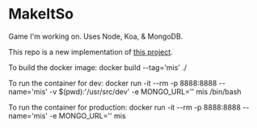 MakeItSo
========

Game I'm working on.
Uses Node, Koa, &amp; MongoDB.

This repo is a new implementation of [this project](https://github.com/trflagg/MiS).

To build the docker image:
    docker build --tag='mis' ./

To run the container for dev:
    docker run -it --rm -p 8888:8888 --name='mis' -v $(pwd):'/usr/src/dev' -e MONGO_URL='' mis /bin/bash

To run the container for production:
    docker run -it --rm -p 8888:8888 --name='mis' -e MONGO_URL='' mis
